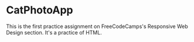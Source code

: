 # CatPhotoApp
This is the first practice assignment on FreeCodeCamps's Responsive Web Design section.  It's a practice of HTML.
